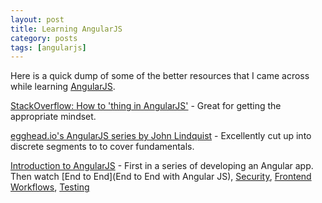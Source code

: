 ```yaml
---
layout: post
title: Learning AngularJS
category: posts
tags: [angularjs]
---
```


Here is a quick dump of some of the better resources that I came across while learning [AngularJS](angularjs.org).

[StackOverflow: How to 'thing in AngularJS'](http://stackoverflow.com/questions/14994391/how-do-i-think-in-angularjs-if-i-have-a-jquery-background) - Great for getting the appropriate mindset.

[egghead.io's AngularJS series by John Lindquist](https://www.youtube.com/playlist?list=PLP6DbQBkn9ymGQh2qpk9ImLHdSH5T7yw7) - Excellently cut up into discrete segments to to cover fundamentals.

[Introduction to AngularJS](https://www.youtube.com/watch?v=8ILQOFAgaXE) - First in a series of developing an Angular app. Then watch [End to End](End to End with Angular JS), [Security](https://www.youtube.com/watch?v=18ifoT-Id54&list=UU8TXEl4mrSZ4BVOkOJdhXQA), [Frontend Workflows](https://www.youtube.com/watch?v=fSAgFxjFSqY&list=UU8TXEl4mrSZ4BVOkOJdhXQA), [Testing](https://www.youtube.com/watch?v=UYVcY9EJcRs&list=UU8TXEl4mrSZ4BVOkOJdhXQA)
